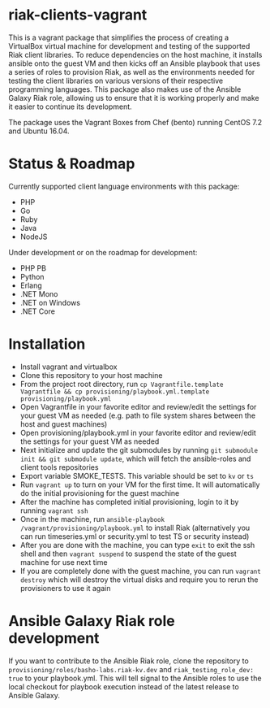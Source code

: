 riak-clients-vagrant
====================

This is a vagrant package that simplifies the process of creating a VirtualBox virtual machine for development and testing of the supported Riak client libraries. To reduce dependencies on the host machine, it installs ansible onto the guest VM and then kicks off an Ansible playbook that uses a series of roles to provision Riak, as well as the environments needed for testing the client libraries on various versions of their respective programming languages. This package also makes use of the Ansible Galaxy Riak role, allowing us to ensure that it is working properly and make it easier to continue its development.

The package uses the Vagrant Boxes from Chef (bento) running CentOS 7.2 and Ubuntu 16.04.

# Status & Roadmap

Currently supported client language environments with this package:

- PHP
- Go
- Ruby
- Java
- NodeJS

Under development or on the roadmap for development:

- PHP PB
- Python
- Erlang
- .NET Mono
- .NET on Windows
- .NET Core

# Installation

- Install vagrant and virtualbox
- Clone this repository to your host machine
- From the project root directory, run `cp Vagrantfile.template Vagrantfile && cp provisioning/playbook.yml.template provisioning/playbook.yml`
- Open Vagrantfile in your favorite editor and review/edit the settings for your guest VM as needed (e.g. path to file system shares between the host and guest machines)
- Open provisioning/playbook.yml in your favorite editor and review/edit the settings for your guest VM as needed
- Next initialize and update the git submodules by running `git submodule init && git submodule update`, which will fetch the ansible-roles and client tools repositories
- Export variable SMOKE_TESTS. This variable should be set to `kv` or `ts`
- Run `vagrant up` to turn on your VM for the first time. It will automatically do the initial provisioning for the guest machine
- After the machine has completed initial provisioning, login to it by running `vagrant ssh`
- Once in the machine, run `ansible-playbook /vagrant/provisioning/playbook.yml` to install Riak (alternatively you can run timeseries.yml or security.yml to test TS or security instead)
- After you are done with the machine, you can type `exit` to exit the ssh shell and then `vagrant suspend` to suspend the state of the guest machine for use next time
- If you are completely done with the guest machine, you can run `vagrant destroy` which will destroy the virtual disks and require you to rerun the provisioners to use it again

# Ansible Galaxy Riak role development

If you want to contribute to the Ansible Riak role, clone the repository to `provisioning/roles/basho-labs.riak-kv.dev` and `riak_testing_role_dev: true` to your playbook.yml. This will tell signal to the Ansible roles to use the local checkout for playbook execution instead of the latest release to Ansible Galaxy.

